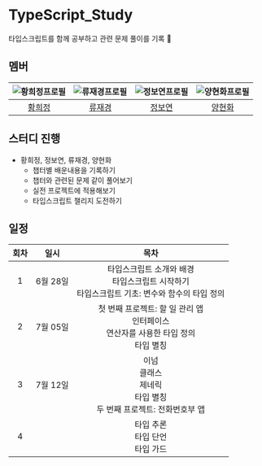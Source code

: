 # TypeScript_Study
타입스크립트를 함께 공부하고 관련 문제 풀이를 기록 📝

## 멤버

|  ![황희정프로필](https://github.com/goatFE.png?size=100)  | ![류재경프로필](https://github.com/ujkey.png?size=100) |    ![정보연프로필](https://github.com/boyeonJ.png?size=100)     |    ![양현화프로필](https://github.com/hhyanghh.png?size=100)     |
|:---------------------------------------------------:|:-----------------------------------------------------:|:--------------------------------------------------:|:--------------------------------------------------:|
|          [황희정](https://github.com/goatFE)           |         [류재경](https://github.com/ujkey)          |         [정보연](https://github.com/boyeonJ)          |         [양현화](https://github.com/hhyanghh)          |

## 스터디 진행

- 황희정, 정보연, 류재경, 양현화
  - 챕터별 배운내용을 기록하기
  - 챕터와 관련된 문제 같이 풀어보기
  - 실전 프로젝트에 적용해보기
  - 타입스크립트 챌리지 도전하기

## 일정

| 회차 |        일시        |   목차    | 
|:--:|:----------------:|:-------:|
| 1  | 6월 28일  |   타입스크립트 소개와 배경<br/> 타입스크립트 시작하기<br/> 타입스크립트 기초: 변수와 함수의 타입 정의  |
| 2  | 7월 05일  |   첫 번째 프로젝트: 할 일 관리 앱<br/>인터페이스<br/>연산자를 사용한 타입 정의<br/>타입 별칭   |
| 3  | 7월 12일  |   이넘<br/>클래스<br/>제네릭<br/>타입 별칭<br/>두 번째 프로젝트: 전화번호부 앱   |
| 4  |  |   타입 추론<br/>타입 단언<br/>타입 가드   |


